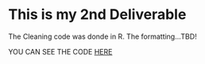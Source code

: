 # This is my 2nd Deliverable
The Cleaning code was donde in R.
The formatting...TBD!

YOU CAN SEE THE CODE [HERE](https://magallanesjosemanuel.github.io/deli2_test/)
